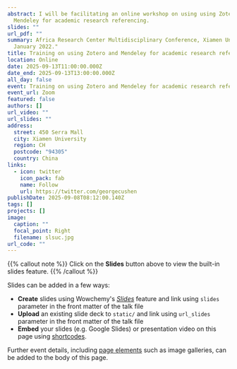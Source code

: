 ```yaml
---
abstract: I will be facilitating an online workshop on using using Zotero and
  Mendeley for academic research referencing.
slides: ""
url_pdf: ""
summary: Africa Research Center Multidisciplinary Conference, Xiamen University,
  January 2022."
title: Training on using Zotero and Mendeley for academic research referencing
location: Online
date: 2025-09-13T11:00:00.000Z
date_end: 2025-09-13T13:00:00.000Z
all_day: false
event: Training on using Zotero and Mendeley for academic research referencing
event_url: Zoom
featured: false
authors: []
url_video: ""
url_slides: ""
address:
  street: 450 Serra Mall
  city: Xiamen University
  region: CH
  postcode: "94305"
  country: China
links:
  - icon: twitter
    icon_pack: fab
    name: Follow
    url: https://twitter.com/georgecushen
publishDate: 2025-09-08T08:12:00.140Z
tags: []
projects: []
image:
  caption: ""
  focal_point: Right
  filename: slsuc.jpg
url_code: ""
---
```


{{% callout note %}}
Click on the **Slides** button above to view the built-in slides feature.
{{% /callout %}}

Slides can be added in a few ways:

- **Create** slides using Wowchemy's [*Slides*](https://wowchemy.com/docs/managing-content/#create-slides) feature and link using `slides` parameter in the front matter of the talk file
- **Upload** an existing slide deck to `static/` and link using `url_slides` parameter in the front matter of the talk file
- **Embed** your slides (e.g. Google Slides) or presentation video on this page using [shortcodes](https://wowchemy.com/docs/writing-markdown-latex/).

Further event details, including [page elements](https://wowchemy.com/docs/writing-markdown-latex/) such as image galleries, can be added to the body of this page.
